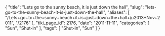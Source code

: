{
    "title": "Lets go to the sunny beach, it is just down the hall",
    "slug": "lets-go-to-the-sunny-beach-it-is-just-down-the-hall",
    "aliases": [
        "/Lets+go+to+the+sunny+beach+it+is+just+down+the+hall+\u2013+Nov+2011",
        "/2176"
    ],
    "tiki_page_id": 2176,
    "date": "2011-11-11",
    "categories": [
        "Sun",
        "Shut-in"
    ],
    "tags": [
        "Shut-in",
        "Sun"
    ]
}